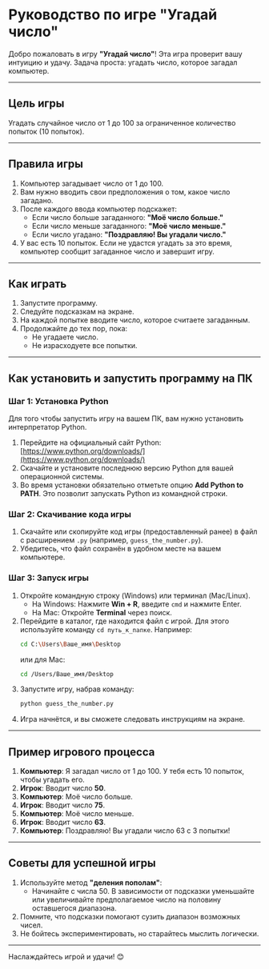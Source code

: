 # Руководство по игре "Угадай число"

Добро пожаловать в игру **"Угадай число"**! Эта игра проверит вашу интуицию и удачу. Задача проста: угадать число, которое загадал компьютер.

---

## **Цель игры**
Угадать случайное число от 1 до 100 за ограниченное количество попыток (10 попыток).

---

## **Правила игры**
1. Компьютер загадывает число от 1 до 100.
2. Вам нужно вводить свои предположения о том, какое число загадано.
3. После каждого ввода компьютер подскажет:
   - Если число больше загаданного: **"Моё число больше."**
   - Если число меньше загаданного: **"Моё число меньше."**
   - Если число угадано: **"Поздравляю! Вы угадали число."**
4. У вас есть 10 попыток. Если не удастся угадать за это время, компьютер сообщит загаданное число и завершит игру.

---

## **Как играть**
1. Запустите программу.
2. Следуйте подсказкам на экране.
3. На каждой попытке вводите число, которое считаете загаданным.
4. Продолжайте до тех пор, пока:
   - Не угадаете число.
   - Не израсходуете все попытки.

---

## **Как установить и запустить программу на ПК**

### **Шаг 1: Установка Python**
Для того чтобы запустить игру на вашем ПК, вам нужно установить интерпретатор Python.

1. Перейдите на официальный сайт Python: [https://www.python.org/downloads/](https://www.python.org/downloads/)
2. Скачайте и установите последнюю версию Python для вашей операционной системы.
3. Во время установки обязательно отметьте опцию **Add Python to PATH**. Это позволит запускать Python из командной строки.

### **Шаг 2: Скачивание кода игры**
1. Скачайте или скопируйте код игры (предоставленный ранее) в файл с расширением `.py` (например, `guess_the_number.py`).
2. Убедитесь, что файл сохранён в удобном месте на вашем компьютере.

### **Шаг 3: Запуск игры**
1. Откройте командную строку (Windows) или терминал (Mac/Linux).
   - На Windows: Нажмите **Win + R**, введите `cmd` и нажмите Enter.
   - На Mac: Откройте **Terminal** через поиск.
2. Перейдите в каталог, где находится файл с игрой. Для этого используйте команду `cd путь_к_папке`. Например:
   ```bash
   cd C:\Users\Ваше_имя\Desktop
   ```
   или для Mac:
   ```bash
   cd /Users/Ваше_имя/Desktop
   ```
3. Запустите игру, набрав команду:
   ```bash
   python guess_the_number.py
   ```
4. Игра начнётся, и вы сможете следовать инструкциям на экране.

---

## **Пример игрового процесса**
1. **Компьютер**: Я загадал число от 1 до 100. У тебя есть 10 попыток, чтобы угадать его.
2. **Игрок**: Вводит число **50**.
3. **Компьютер**: Моё число больше.
4. **Игрок**: Вводит число **75**.
5. **Компьютер**: Моё число меньше.
6. **Игрок**: Вводит число **63**.
7. **Компьютер**: Поздравляю! Вы угадали число 63 с 3 попытки!

---

## **Советы для успешной игры**
1. Используйте метод **"деления пополам"**:
   - Начинайте с числа 50. В зависимости от подсказки уменьшайте или увеличивайте предполагаемое число на половину оставшегося диапазона.
2. Помните, что подсказки помогают сузить диапазон возможных чисел.
3. Не бойтесь экспериментировать, но старайтесь мыслить логически.

---

Наслаждайтесь игрой и удачи! 😊
